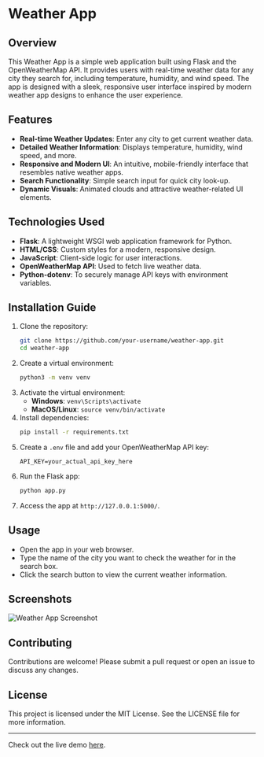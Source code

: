 # Weather App

## Overview
This Weather App is a simple web application built using Flask and the OpenWeatherMap API. It provides users with real-time weather data for any city they search for, including temperature, humidity, and wind speed. The app is designed with a sleek, responsive user interface inspired by modern weather app designs to enhance the user experience.

## Features
- **Real-time Weather Updates**: Enter any city to get current weather data.
- **Detailed Weather Information**: Displays temperature, humidity, wind speed, and more.
- **Responsive and Modern UI**: An intuitive, mobile-friendly interface that resembles native weather apps.
- **Search Functionality**: Simple search input for quick city look-up.
- **Dynamic Visuals**: Animated clouds and attractive weather-related UI elements.

## Technologies Used
- **Flask**: A lightweight WSGI web application framework for Python.
- **HTML/CSS**: Custom styles for a modern, responsive design.
- **JavaScript**: Client-side logic for user interactions.
- **OpenWeatherMap API**: Used to fetch live weather data.
- **Python-dotenv**: To securely manage API keys with environment variables.

## Installation Guide
1. Clone the repository:
   ```bash
   git clone https://github.com/your-username/weather-app.git
   cd weather-app
   ```
2. Create a virtual environment:
   ```bash
   python3 -m venv venv
   ```
3. Activate the virtual environment:
   - **Windows**: `venv\Scripts\activate`
   - **MacOS/Linux**: `source venv/bin/activate`
4. Install dependencies:
   ```bash
   pip install -r requirements.txt
   ```
5. Create a `.env` file and add your OpenWeatherMap API key:
   ```
   API_KEY=your_actual_api_key_here
   ```
6. Run the Flask app:
   ```bash
   python app.py
   ```
7. Access the app at `http://127.0.0.1:5000/`.

## Usage
- Open the app in your web browser.
- Type the name of the city you want to check the weather for in the search box.
- Click the search button to view the current weather information.

## Screenshots
![Weather App Screenshot](link-to-screenshot.png)

## Contributing
Contributions are welcome! Please submit a pull request or open an issue to discuss any changes.

## License
This project is licensed under the MIT License. See the LICENSE file for more information.

---
Check out the live demo [here](link-to-live-demo).


